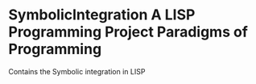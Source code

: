 SymbolicIntegration
A LISP Programming Project 
Paradigms of Programming
===================

Contains the Symbolic integration in LISP

